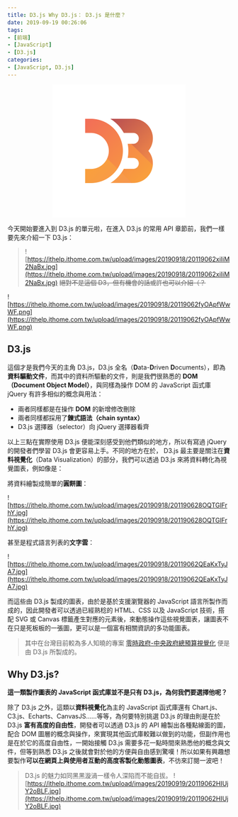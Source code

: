 ```yaml
---
title: D3.js Why D3.js： D3.js 是什麼？
date: 2019-09-19 00:26:06
tags:
- [前端]
- [JavaScript]
- [D3.js]
categories: 
- [JavaScript, D3.js]
---
```


<div style="display:flex;justify-content:center;">
  <img style="object-fit:cover;" src='/images/d3js/d3.png' width='300px' height='300px' />
</div>

今天開始要進入到 D3.js 的單元啦，在進入 D3.js 的常用 API 章節前，我們一樣要先來介紹一下 D3.js：

<!--more-->

> ![https://ithelp.ithome.com.tw/upload/images/20190918/20119062xiIiM2NaBx.jpg](https://ithelp.ithome.com.tw/upload/images/20190918/20119062xiIiM2NaBx.jpg)
> ~~絕對不是這個 D3，但有機會的話或許也可以介紹（？~~


![https://ithelp.ithome.com.tw/upload/images/20190918/20119062fyOApfWwWF.png](https://ithelp.ithome.com.tw/upload/images/20190918/20119062fyOApfWwWF.png)

## D3.js

這個才是我們今天的主角 D3.js，D3.js 全名（**D**ata-**D**riven **D**ocuments），即為**資料驅動文件**，而其中的資料所驅動的文件，則是我們很熟悉的 **DOM（Document Object Model）**，與同樣為操作 DOM 的 JavaScript 函式庫 jQuery 有許多相似的概念與用法：

- 兩者同樣都是在操作 **DOM** 的新增修改刪除
- 兩者同樣都採用了**鍊式語法（chain syntax）**
- D3.js 選擇器（selector）向 jQuery 選擇器看齊

以上三點在實際使用 D3.js 便能深刻感受到他們類似的地方，所以有寫過 jQuery 的開發者們學習 D3.js 會更容易上手。不同的地方在於， D3.js 最主要是關注在**資料視覺化**（Data Visualization）的部分，我們可以透過 D3.js 來將資料轉化為視覺圖表，例如像是：

將資料繪製成簡單的**圓餅圖**：

![https://ithelp.ithome.com.tw/upload/images/20190918/201190628OQTGlFrhY.jpg](https://ithelp.ithome.com.tw/upload/images/20190918/201190628OQTGlFrhY.jpg)

甚至是程式語言列表的**文字雲**：

![https://ithelp.ithome.com.tw/upload/images/20190918/20119062QEaKxTyJA7.jpg](https://ithelp.ithome.com.tw/upload/images/20190918/20119062QEaKxTyJA7.jpg)

而這些由 D3.js 製成的圖表，由於是基於支援瀏覽器的 JavaScript 語言所製作而成的，因此開發者可以透過已經熟稔的 HTML、CSS 以及 JavaScript 技術，搭配 SVG 或 Canvas 標籤產生對應的元素後，來動態操作這些視覺圖表，讓圖表不在只是死板板的一張圖，更可以是一個富有相關資訊的多功能圖表。

> 其中在台灣目前較為多人知曉的專案 [零時政府-中央政府總預算視覺化](http://budget.g0v.tw/budget) 便是由 D3.js 所製成的。

## Why D3.js?

**這一類製作圖表的 JavaScript 函式庫並不是只有 D3.js，為何我們要選擇他呢？**

除了 D3.js 之外，這類以**資料視覺化**為主的 JavaScript 函式庫還有 Chart.js、C3.js、Echarts、CanvasJS……等等，為何要特別挑選 D3.js 的理由則是在於 D3.js **富有高度的自由性**，開發者可以透過 D3.js 的 API 繪製出各種點線面的圖，配合 DOM 圖層的概念與操作，來實現其他函式庫較難以做到的功能，但副作用也是在於它的高度自由性，一開始接觸 D3.js 需要多花一點時間來熟悉他的概念與文件，但等到熟悉 D3.js 之後就會對於他的方便與自由感到驚嘆！所以如果有興趣想要製作**可以在網頁上與使用者互動的高度客製化動態圖表**，不彷來訂閱一波吧！

> D3.js 的魅力如同黑黑漩渦一樣令人深陷而不能自拔。
>  ![https://ithelp.ithome.com.tw/upload/images/20190919/20119062HIUjY2oBLF.jpg](https://ithelp.ithome.com.tw/upload/images/20190919/20119062HIUjY2oBLF.jpg)
